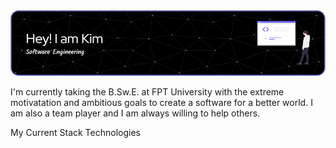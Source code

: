 <img src="https://github.com/AnonyFriday/AnonyFriday/blob/main/github-header-image.png" alt="banner that indicate Kim is the Software Engineering">

I'm currently taking the B.Sw.E. at FPT University with the extreme motivatation and ambitious goals to create a software for a better world. I am also a team player and I am always willing to help others.

My Current Stack Technologies

